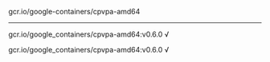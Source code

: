gcr.io/google-containers/cpvpa-amd64 

----
gcr.io/google_containers/cpvpa-amd64:v0.6.0 √

gcr.io/google_containers/cpvpa-amd64:v0.6.0 √

